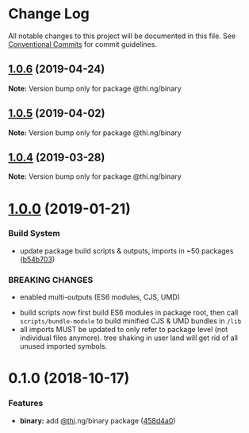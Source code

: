 # Change Log

All notable changes to this project will be documented in this file.
See [Conventional Commits](https://conventionalcommits.org) for commit guidelines.

## [1.0.6](https://github.com/thi-ng/umbrella/compare/@thi.ng/binary@1.0.5...@thi.ng/binary@1.0.6) (2019-04-24)

**Note:** Version bump only for package @thi.ng/binary





## [1.0.5](https://github.com/thi-ng/umbrella/compare/@thi.ng/binary@1.0.4...@thi.ng/binary@1.0.5) (2019-04-02)

**Note:** Version bump only for package @thi.ng/binary





## [1.0.4](https://github.com/thi-ng/umbrella/compare/@thi.ng/binary@1.0.3...@thi.ng/binary@1.0.4) (2019-03-28)

**Note:** Version bump only for package @thi.ng/binary







# [1.0.0](https://github.com/thi-ng/umbrella/compare/@thi.ng/binary@0.1.2...@thi.ng/binary@1.0.0) (2019-01-21)


### Build System

* update package build scripts & outputs, imports in ~50 packages ([b54b703](https://github.com/thi-ng/umbrella/commit/b54b703))


### BREAKING CHANGES

* enabled multi-outputs (ES6 modules, CJS, UMD)

- build scripts now first build ES6 modules in package root, then call
  `scripts/bundle-module` to build minified CJS & UMD bundles in `/lib`
- all imports MUST be updated to only refer to package level
  (not individual files anymore). tree shaking in user land will get rid of
  all unused imported symbols.


# 0.1.0 (2018-10-17)


### Features

* **binary:** add [@thi](https://github.com/thi).ng/binary package ([458d4a0](https://github.com/thi-ng/umbrella/commit/458d4a0))
